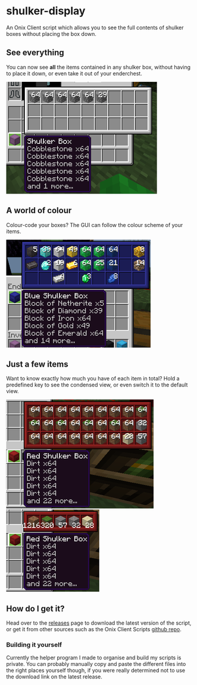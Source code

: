 # shulker-display
An Onix Client script which allows you to see the full contents of shulker boxes without placing the box down.

## See everything
You can now see **all** the items contained in any shulker box, without having to place it down, or even take it out of your enderchest.

![a shulker box](assets/shulker_items.png)

## A world of colour
Colour-code your boxes? The GUI can follow the colour scheme of your items.

![a blue shulker box](assets/valuables_shulker.png)

## Just a few items
Want to know exactly how much you have of each item in total? Hold a predefined key to see the condensed view, or even switch it to the default view.

![big shulker view](assets/assorted_blocks_1.png)
![little shulker view](assets/assorted_blocks_2.png)

## How do I get it?
Head over to the [releases](https://github.com/CreeperG16/shulker-display/releases) page to download the latest version of the script, or get it from other sources such as the Onix Client Scripts [github repo](https://github.com/OnixClient-Scripts/OnixClient_Scripts).

### Building it yourself
Currently the helper program I made to organise and build my scripts is private. You can probably manually copy and paste the different files into the right places yourself though, if you were really determined not to use the download link on the latest release.

